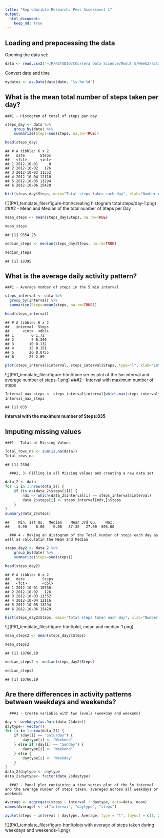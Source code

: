 ```yaml
---
title: "Reproducible Research: Peer Assessment 1"
output: 
  html_document:
    keep_md: true
---
```




## Loading and prepocessing the data

Opening the data set:


```r
data <- read.csv2("~/R/RSTUDIO/COursera Data Science/Modul 5/Week2/activity.csv", header=TRUE, sep=",")
```
Convert date and time

```r
mydates <- as.Date(data$date, "%y-%m-%d")
```

## What is the mean total number of steps taken per day?

    ###1 - Histogram of total of steps per day



```r
steps_day <- data %>% 
    group_by(date) %>% 
    summarize(Steps=sum(steps, na.rm=TRUE))

head(steps_day)
```

```
## # A tibble: 6 x 2
##   date       Steps
##   <fct>      <int>
## 1 2012-10-01     0
## 2 2012-10-02   126
## 3 2012-10-03 11352
## 4 2012-10-04 12116
## 5 2012-10-05 13294
## 6 2012-10-06 15420
```

```r
hist(steps_day$Steps, main="Total steps taken each day", xlab="Number of Steps a day", ylab= "", col="blue")                             
```

![](PA1_template_files/figure-html/creating histogram total steps/day-1.png)<!-- -->
    ###2 - Mean and Median of the total number of Steps per Day
    

```r
mean_steps <- mean(steps_day$Steps, na.rm=TRUE)

mean_steps
```

```
## [1] 9354.23
```

```r
median_steps <- median(steps_day$Steps, na.rm=TRUE)

median_steps
```

```
## [1] 10395
```

## What is the average daily activity pattern?

    ###1 - Average number of steps in the 5 min interval
    

```r
steps_interval <- data %>%
  group_by(interval) %>%
  summarise(Steps=mean(steps, na.rm=TRUE))

head(steps_interval)
```

```
## # A tibble: 6 x 2
##   interval  Steps
##      <int>  <dbl>
## 1        0 1.72  
## 2        5 0.340 
## 3       10 0.132 
## 4       15 0.151 
## 5       20 0.0755
## 6       25 2.09
```

```r
plot(steps_interval$interval, steps_interval$Steps, type="l", xlab="Interval", ylab="Average Steps per day", main="Average Steps per day in 5 m interval")
```

![](PA1_template_files/figure-html/time series plot of the 5m interval and average number of steps-1.png)<!-- -->
    ###2 - Interval with maximum number of steps
    

```r
Interval_max_steps <- steps_interval$interval[which.max(steps_interval$Steps)]
Interval_max_steps
```

```
## [1] 835
```
**Interval with the maximum number of Steps:835**


## Imputing missing values

    ###1 - Total of Missing Values
    

```r
Total_rows_na <- sum(is.na(data))
Total_rows_na
```

```
## [1] 2304
```


      ###2, 3- Filling in all Missing Values and creating a new data set

```r
data_2 <- data
for (i in 1:nrow(data_2)) {
    if (is.na(data_2$steps[i])) {
        ndx <- which(data_2$interval[i] == steps_interval$interval)
        data_2$steps[i] <- steps_interval[ndx,]$Steps
    }
}
summary(data_2$steps)
```

```
##    Min. 1st Qu.  Median    Mean 3rd Qu.    Max. 
##    0.00    0.00    0.00   37.38   27.00  806.00
```
      ### 4 - Making an Histogram of the Total number of steps each day as well as calculatin the Mean and Median
      

```r
steps_day2 <- data_2 %>% 
    group_by(date) %>% 
    summarize(Steps=sum(steps))

head(steps_day2)
```

```
## # A tibble: 6 x 2
##   date        Steps
##   <fct>       <dbl>
## 1 2012-10-01 10766.
## 2 2012-10-02   126 
## 3 2012-10-03 11352 
## 4 2012-10-04 12116 
## 5 2012-10-05 13294 
## 6 2012-10-06 15420
```

```r
hist(steps_day2$Steps, main="Total steps taken each day", xlab="Number of Steps a day", ylab= "", col="violet") 
```

![](PA1_template_files/figure-html/plot, mean and median-1.png)<!-- -->

```r
mean_steps2 <- mean(steps_day2$Steps)

mean_steps2
```

```
## [1] 10766.19
```

```r
median_steps2 <- median(steps_day2$Steps)

median_steps2
```

```
## [1] 10766.19
```

## Are there differences in activity patterns between weekdays and weekends?


      ###1 - Create variable with two levels (weekday and weekend)
      

```r
day <- weekdays(as.Date(data_2$date))
daytype<- vector()
for (i in 1:nrow(data_2)) {
    if (day[i] == "Saturday") {
        daytype[i] <- "Weekend"
    } else if (day[i] == "Sunday") {
        daytype[i] <- "Weekend"
    } else {
        daytype[i] <- "Weekday"
    }
}
data_2$daytype <- daytype
data_2$daytype<- factor(data_2$daytype)
```
      ###2 - Panel plot containing a time series plot of the 5m interval and the average number of steps taken, avereged across all weekdays or weekends
      

```r
Average <- aggregate(steps ~ interval + daytype, data=data, mean)
names(Average) <- c("interval", "daytype", "steps")

xyplot(steps ~ interval | daytype, Average, type = "l", layout = c(1, 2), xlab = "Interval", ylab = "Number of steps", main="Comparison of the average steps per day type") 
```

![](PA1_template_files/figure-html/plots with average of steps taken during weekdays and weekends-1.png)<!-- -->


